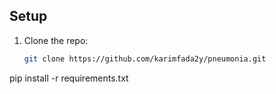 ## Setup
1. Clone the repo:
   ```bash
   git clone https://github.com/karimfada2y/pneumonia.git
pip install -r requirements.txt
